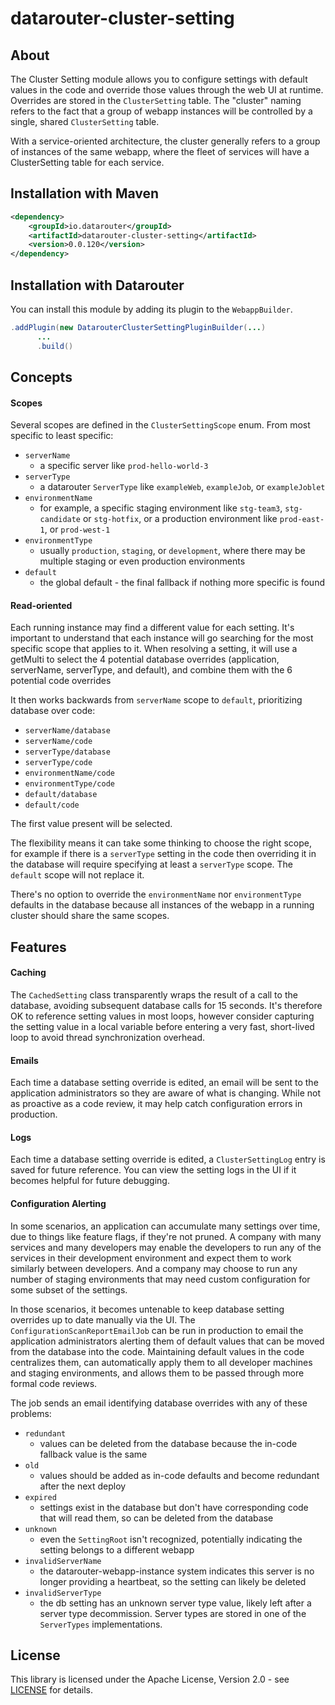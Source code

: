 # datarouter-cluster-setting

## About

The Cluster Setting module allows you to configure settings with default values in the code and override those values
through the web UI at runtime.  Overrides are stored in the `ClusterSetting` table.  The "cluster" naming refers to the 
fact that a group of webapp instances will be controlled by a single, shared `ClusterSetting` table.

With a service-oriented architecture, the cluster generally refers to a group of instances of the
same webapp, where the fleet of services will have a ClusterSetting table for each service.

## Installation with Maven

```xml
<dependency>
	<groupId>io.datarouter</groupId>
	<artifactId>datarouter-cluster-setting</artifactId>
	<version>0.0.120</version>
</dependency>
```

## Installation with Datarouter

You can install this module by adding its plugin to the `WebappBuilder`.

```java
.addPlugin(new DatarouterClusterSettingPluginBuilder(...)
      ...
      .build()
```

## Concepts

#### Scopes

Several scopes are defined in the `ClusterSettingScope` enum.  From most specific to least specific:

- `serverName`
  - a specific server like `prod-hello-world-3`
- `serverType`
  - a datarouter `ServerType` like `exampleWeb`, `exampleJob`, or `exampleJoblet`
- `environmentName`
  - for example, a specific staging environment like `stg-team3`, `stg-candidate` or `stg-hotfix`, or a production
  environment like `prod-east-1`, or `prod-west-1`
- `environmentType`
  - usually `production`, `staging`, or `development`, where there may be multiple staging or even production 
  environments
- `default`
  - the global default - the final fallback if nothing more specific is found

#### Read-oriented

Each running instance may find a different value for each setting.  It's important to understand that each instance
will go searching for the most specific scope that applies to it.  When resolving a setting, it will use a getMulti
to select the 4 potential database overrides (application, serverName, serverType, and default), and combine them with
the 6 potential code overrides

It then works backwards from `serverName` scope to `default`, prioritizing database over code:

- `serverName/database`
- `serverName/code`
- `serverType/database`
- `serverType/code`
- `environmentName/code`
- `environmentType/code`
- `default/database`
- `default/code`

The first value present will be selected.

The flexibility means it can take some thinking to choose the right scope, for
example if there is a `serverType` setting in the code then overriding it in the database will require specifying
at least a `serverType` scope.  The `default` scope will not replace it.

There's no option to override the `environmentName` nor `environmentType` defaults in the 
database because all instances of the webapp in a running cluster should share the same scopes.

## Features

#### Caching

The `CachedSetting` class transparently wraps the result of a call to the database, avoiding subsequent database calls 
for 15 seconds. It's therefore OK to reference setting values in most loops, however consider capturing the setting 
value in a local variable before entering a very fast, short-lived loop to avoid thread synchronization overhead.

#### Emails

Each time a database setting override is edited, an email will be sent to the application administrators so they are
aware of what is changing.  While not as proactive as a code review, it may help catch configuration errors in
production.

#### Logs

Each time a database setting override is edited, a `ClusterSettingLog` entry is saved for future reference.  You can 
view the setting logs in the UI if it becomes helpful for future debugging.

#### Configuration Alerting

In some scenarios, an application can accumulate many settings over time, due to things like feature flags, if they're
not pruned.  A company with many services and many developers may enable the developers to run any of the services in 
their development environment and expect them to work similarly between developers.  And a company may choose to run any
number of staging environments that may need custom configuration for some subset of the settings.

In those scenarios, it becomes untenable to keep database setting overrides up to date manually via the UI.  The
`ConfigurationScanReportEmailJob` can be run in production to email the application administrators alerting them of
default values that can be moved from the database into the code.  Maintaining default values in the code centralizes
them, can automatically apply them to all developer machines and staging environments, and allows them to be passed
through more formal code reviews.

The job sends an email identifying database overrides with any of these problems:

- `redundant`
  - values can be deleted from the database because the in-code fallback value is the same
- `old`
  - values should be added as in-code defaults and become redundant after the next deploy
- `expired`
  - settings exist in the database but don't have corresponding code that will read them, so can be deleted from the
  database
- `unknown`
  - even the `SettingRoot` isn't recognized, potentially indicating the setting belongs to a different webapp
- `invalidServerName`
  - the datarouter-webapp-instance system indicates this server is no longer providing a heartbeat, so the setting can
  likely be deleted
- `invalidServerType`
  - the db setting has an unknown server type value, likely left after a server type decommission. Server
  types are stored in one of the `ServerTypes` implementations.

## License

This library is licensed under the Apache License, Version 2.0 - see [LICENSE](../LICENSE) for details.
